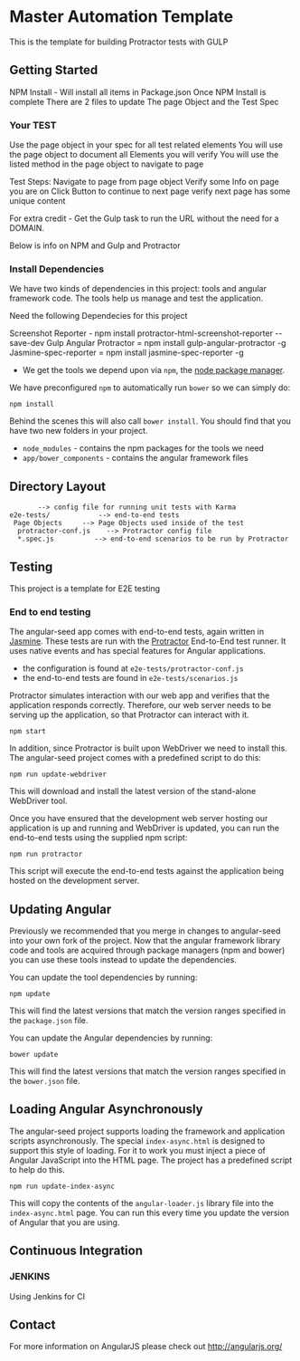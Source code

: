 # Master Automation Template

This is the template for building Protractor tests with GULP


## Getting Started

NPM Install - Will install all items in Package.json
Once NPM Install is complete
There are 2 files to update The page Object and the Test Spec


### Your TEST
Use the page object in your spec for all test related elements
You will use the page object to document all Elements you will verify
You will use the listed method in the page object to navigate to page

Test Steps:
Navigate to page from page object
Verify some Info on page you are on
Click Button to continue to next page
verify next page has some unique content


For extra credit - Get the Gulp task to run the URL without the need for a DOMAIN.


Below is info on NPM and Gulp and Protractor

### Install Dependencies

We have two kinds of dependencies in this project: tools and angular framework code.  The tools help
us manage and test the application.

Need the following Dependecies for this project

Screenshot Reporter - npm install protractor-html-screenshot-reporter --save-dev
Gulp Angular Protractor  = npm install gulp-angular-protractor -g
Jasmine-spec-reporter = npm install jasmine-spec-reporter -g


* We get the tools we depend upon via `npm`, the [node package manager][npm].

We have preconfigured `npm` to automatically run `bower` so we can simply do:

```
npm install
```

Behind the scenes this will also call `bower install`.  You should find that you have two new
folders in your project.

* `node_modules` - contains the npm packages for the tools we need
* `app/bower_components` - contains the angular framework files




## Directory Layout

```
       --> config file for running unit tests with Karma
e2e-tests/            --> end-to-end tests
 Page Objects     --> Page Objects used inside of the test
  protractor-conf.js    --> Protractor config file
  *.spec.js          --> end-to-end scenarios to be run by Protractor
```

## Testing

This project is a template for E2E testing 




### End to end testing

The angular-seed app comes with end-to-end tests, again written in [Jasmine][jasmine]. These tests
are run with the [Protractor][protractor] End-to-End test runner.  It uses native events and has
special features for Angular applications.

* the configuration is found at `e2e-tests/protractor-conf.js`
* the end-to-end tests are found in `e2e-tests/scenarios.js`

Protractor simulates interaction with our web app and verifies that the application responds
correctly. Therefore, our web server needs to be serving up the application, so that Protractor
can interact with it.

```
npm start
```

In addition, since Protractor is built upon WebDriver we need to install this.  The angular-seed
project comes with a predefined script to do this:

```
npm run update-webdriver
```

This will download and install the latest version of the stand-alone WebDriver tool.

Once you have ensured that the development web server hosting our application is up and running
and WebDriver is updated, you can run the end-to-end tests using the supplied npm script:

```
npm run protractor
```

This script will execute the end-to-end tests against the application being hosted on the
development server.


## Updating Angular

Previously we recommended that you merge in changes to angular-seed into your own fork of the project.
Now that the angular framework library code and tools are acquired through package managers (npm and
bower) you can use these tools instead to update the dependencies.

You can update the tool dependencies by running:

```
npm update
```

This will find the latest versions that match the version ranges specified in the `package.json` file.

You can update the Angular dependencies by running:

```
bower update
```

This will find the latest versions that match the version ranges specified in the `bower.json` file.


## Loading Angular Asynchronously

The angular-seed project supports loading the framework and application scripts asynchronously.  The
special `index-async.html` is designed to support this style of loading.  For it to work you must
inject a piece of Angular JavaScript into the HTML page.  The project has a predefined script to help
do this.

```
npm run update-index-async
```

This will copy the contents of the `angular-loader.js` library file into the `index-async.html` page.
You can run this every time you update the version of Angular that you are using.



## Continuous Integration

### JENKINS

Using Jenkins for CI



## Contact

For more information on AngularJS please check out http://angularjs.org/

[git]: http://git-scm.com/
[bower]: http://bower.io
[npm]: https://www.npmjs.org/
[node]: http://nodejs.org
[protractor]: https://github.com/angular/protractor
[jasmine]: http://jasmine.github.io
[karma]: http://karma-runner.github.io
[travis]: https://travis-ci.org/
[http-server]: https://github.com/nodeapps/http-server
